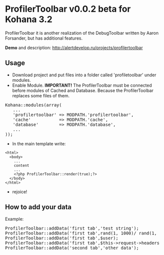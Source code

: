 ProfilerToolbar v0.0.2 beta for Kohana 3.2
===============
ProfilerToolbar it is another realization of the DebugToolbar written by Aaron Forsander, but has additional features.

**Demo** and description: http://alertdevelop.ru/projects/profilertoolbar

Usage
-----

* Download project and put files into a folder called 'profiletoolbar' under modules.
* Enable Module. **IMPORTANT!** The ProfilerToolbar must be connected before modules of Cached and Database. Because the ProfilerToolbar replaces some files of them.

<pre>
Kohana::modules(array(
   ...
   'profilertoolbar' => MODPATH.'profilertoolbar',
   'cache'           => MODPATH.'cache',
   'database'        => MODPATH.'database',
   ...
));
</pre>

* In the main template write:

~~~
<html>
  <body>
    ...
    content
    ...
    <?php ProfilerToolbar::render(true);?>
  </body>
</html>
~~~

* rejoice!

How to add your data
--------------------
Example:
<pre>
ProfilerToolbar::addData('first tab','test string');
ProfilerToolbar::addData('first tab',rand(1, 1000)/ rand(1, 1000));
ProfilerToolbar::addData('first tab',$user);
ProfilerToolbar::addData('first tab',$this->request->headers());
ProfilerToolbar::addData('second tab','other data');
</pre>
